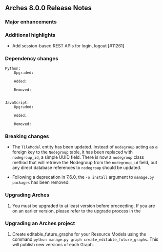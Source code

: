 Arches 8.0.0 Release Notes
--------------------------

### Major enhancements


### Additional highlights

- Add session-based REST APIs for login, logout [#11261]

### Dependency changes
```
Python:
    Upgraded:

    Added:

    Removed:


JavaScript:
    Upgraded:

    Added:

    Removed:
```

### Breaking changes
- The `TileModel` entity has been updated. Instead of `nodegroup` acting as a foreign key to the `Nodegroup` table, it has been replaced with `nodegroup_id`, a simple UUID field. There is now a `nodegroup` class method that will retrieve the Nodegroup from the `nodegroup_id` field, but any direct database references to `nodegroup` should be updated.

- Following a deprecation in 7.6.0, the `-o install` argument to `manage.py packages` has been removed.

### Upgrading Arches

1. You must be upgraded to at least version   before proceeding. If you are on an earlier version, please refer to the upgrade process in the []()

### Upgrading an Arches project

1. Create editable_future_graphs for your Resource Models using the command `python manage.py graph create_editable_future_graphs`. This will publish new versions of each Graph.
